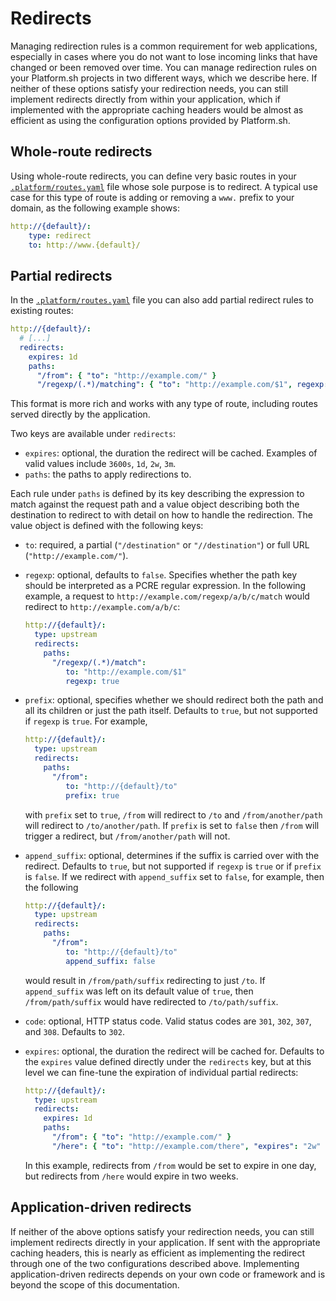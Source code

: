 # Redirects

Managing redirection rules is a common requirement for web applications,
especially in cases where you do not want to lose incoming links that have
changed or been removed over time. You can manage redirection rules on your
Platform.sh projects in two different ways, which we describe here. If neither
of these options satisfy your redirection needs, you can still implement redirects
directly from within your application, which if implemented with the appropriate caching headers
would be almost as efficient as using the configuration options provided by Platform.sh.

## Whole-route redirects

Using whole-route redirects, you can define very basic routes in your [`.platform/routes.yaml`](routes-yaml.html)
file whose sole purpose is to redirect. A typical use case for this type of route is adding or removing a `www.`
prefix to your domain, as the following example shows:

```yaml
http://{default}/:
    type: redirect
    to: http://www.{default}/
```

## Partial redirects

In the [`.platform/routes.yaml`](routes-yaml.html) file you can also add partial redirect rules
to existing routes:

```yaml
http://{default}/:
  # [...]
  redirects:
    expires: 1d
    paths:
      "/from": { "to": "http://example.com/" }
      "/regexp/(.*)/matching": { "to": "http://example.com/$1", regexp: true }
```

This format is more rich and works with any type of route, including routes served directly by the application.

Two keys are available under `redirects`:

 * `expires`: optional, the duration the redirect will be cached. Examples of valid values include `3600s`, `1d`, `2w`, `3m`.
 * `paths`: the paths to apply redirections to.

Each rule under `paths` is defined by its key describing the expression to match against the
request path and a value object describing both the destination to redirect to with
detail on how to handle the redirection. The value object is defined with the following
keys:

 * `to`: required, a partial (`"/destination"` or `"//destination"`) or full URL (`"http://example.com/"`).
 * `regexp`: optional, defaults to `false`. Specifies whether the path key should be interpreted as
   a PCRE regular expression. In the following example, a request to `http://example.com/regexp/a/b/c/match`
   would redirect to `http://example.com/a/b/c`:

   ```yaml
   http://{default}/:
     type: upstream
     redirects:
       paths:
         "/regexp/(.*)/match":
            to: "http://example.com/$1"
            regexp: true
   ```

 * `prefix`: optional, specifies whether we should redirect both the path and all its children or just the path itself. Defaults to `true`, but not supported if `regexp` is `true`. For example,

   ```yaml
   http://{default}/:
     type: upstream
     redirects:
       paths:
         "/from":
            to: "http://{default}/to"
            prefix: true
   ```
   with `prefix` set to `true`, `/from` will redirect to `/to` and `/from/another/path` will redirect to `/to/another/path`.
   If `prefix` is set to `false` then `/from` will trigger a redirect, but `/from/another/path` will not.

 * `append_suffix`: optional, determines if the suffix is carried over with the redirect. Defaults to `true`, but not supported if `regexp` is `true` or if `prefix` is `false`.
   If we redirect with `append_suffix` set to `false`, for example, then the following

   ```yaml
   http://{default}/:
     type: upstream
     redirects:
       paths:
         "/from":
            to: "http://{default}/to"
            append_suffix: false
   ```
   would result in `/from/path/suffix` redirecting to just `/to`. If `append_suffix` was left on its default value of `true`, then `/from/path/suffix` would have redirected to `/to/path/suffix`.

 * `code`: optional, HTTP status code. Valid status codes are `301`, `302`, `307`, and `308`. Defaults to `302`.
 * `expires`: optional, the duration the redirect will be cached for. Defaults to the `expires` value defined directly under the `redirects` key, but at this level we can fine-tune the expiration of individual partial redirects:

   ```yaml
   http://{default}/:
     type: upstream
     redirects:
       expires: 1d
       paths:
         "/from": { "to": "http://example.com/" }
         "/here": { "to": "http://example.com/there", "expires": "2w" }
   ```
   In this example, redirects from `/from` would be set to expire in one day, but redirects from `/here` would
   expire in two weeks.


## Application-driven redirects

If neither of the above options satisfy your redirection needs, you can still
implement redirects directly in your application. If sent with the appropriate
caching headers, this is nearly as efficient as implementing the redirect through
one of the two configurations described above. Implementing application-driven
redirects depends on your own code or framework and is beyond the scope of this
documentation.

